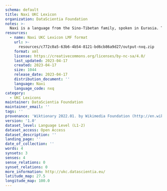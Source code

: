 ```yaml
---
schema: default
title: Naxi UKC Lexicon
organization: DataScientia Foundation
notes: >-
  Naxi is a language from the Sino-Tibetan family, spoken in Eurasia. The UKC Lexicon of Naxi is represented as a lexico-semantic network. It consists of words, word senses, synsets, as well as sense-level and synset-level relationships.
resources:
  - name: Naxi UKC Lexicon LMF format
    url: >-
      resources/c772c0a5-63b6-4b54-8121-bd6cb86a9d27/output-nxq.zip
    format: xml
    license: https://creativecommons.org/licenses/by-nc-sa/4.0/
    last_updated: 2023-04-17
    created: 2023-04-17
    size: 1044
    release_date: 2023-04-17
    distribution_document: ''
    language: Naxi
    language_code: nxq
category:
  - UKC Lexicons
maintainer: DataScientia Foundation
maintainer_email: ''
tags: ''
provenance: 'Wiktionary 2022.01. by Wikimedia Foundation (http://en.wiktionary.org); Princeton WordNet 2.1 by Princeton University (https://wordnet.princeton.edu)'
version: '1.0'
dataset_level: Language Level (L1-2)
dataset_access: Open Access
dataset_description: ''
landing_page: ''
date_of_collection: ''
words: 4
synsets: 3
senses: 4
sense_relations: 0
synset_relations: 0
more_information: http://ukc.datascientia.eu/
latitude_map: 27.5
longitude_map: 100.0
---
```

